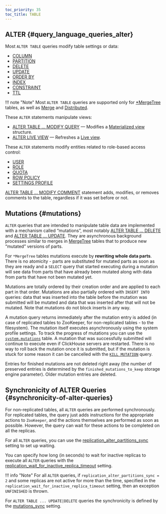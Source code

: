 ```yaml
---
toc_priority: 35
toc_title: TABLE
---
```


## ALTER {#query_language_queries_alter}

Most `ALTER TABLE` queries modify table settings or data:

-   [COLUMN](../../../sql-reference/statements/alter/column.md)
-   [PARTITION](../../../sql-reference/statements/alter/partition.md)
-   [DELETE](../../../sql-reference/statements/alter/delete.md)
-   [UPDATE](../../../sql-reference/statements/alter/update.md)
-   [ORDER BY](../../../sql-reference/statements/alter/order-by.md)
-   [INDEX](../../../sql-reference/statements/alter/index/index.md)
-   [CONSTRAINT](../../../sql-reference/statements/alter/constraint.md)
-   [TTL](../../../sql-reference/statements/alter/ttl.md)

!!! note "Note"
    Most `ALTER TABLE` queries are supported only for [\*MergeTree](../../../engines/table-engines/mergetree-family/index.md) tables, as well as [Merge](../../../engines/table-engines/special/merge.md) and [Distributed](../../../engines/table-engines/special/distributed.md).

These `ALTER` statements manipulate views:

-   [ALTER TABLE ... MODIFY QUERY](../../../sql-reference/statements/alter/view.md) — Modifies a [Materialized view](../create/view.md#materialized) structure.
-   [ALTER LIVE VIEW](../../../sql-reference/statements/alter/view.md#alter-live-view) — Refreshes a [Live view](../create/view.md#live-view).

These `ALTER` statements modify entities related to role-based access control:

-   [USER](../../../sql-reference/statements/alter/user.md)
-   [ROLE](../../../sql-reference/statements/alter/role.md)
-   [QUOTA](../../../sql-reference/statements/alter/quota.md)
-   [ROW POLICY](../../../sql-reference/statements/alter/row-policy.md)
-   [SETTINGS PROFILE](../../../sql-reference/statements/alter/settings-profile.md)

[ALTER TABLE ... MODIFY COMMENT](../../../sql-reference/statements/alter/comment.md) statement adds, modifies, or removes comments to the table, regardless if it was set before or not.

## Mutations {#mutations}

`ALTER` queries that are intended to manipulate table data are implemented with a mechanism called “mutations”, most notably [ALTER TABLE … DELETE](../../../sql-reference/statements/alter/delete.md) and [ALTER TABLE … UPDATE](../../../sql-reference/statements/alter/update.md). They are asynchronous background processes similar to merges in [MergeTree](../../../engines/table-engines/mergetree-family/index.md) tables that to produce new “mutated” versions of parts.

For `*MergeTree` tables mutations execute by **rewriting whole data parts**. There is no atomicity - parts are substituted for mutated parts as soon as they are ready and a `SELECT` query that started executing during a mutation will see data from parts that have already been mutated along with data from parts that have not been mutated yet.

Mutations are totally ordered by their creation order and are applied to each part in that order. Mutations are also partially ordered with `INSERT INTO` queries: data that was inserted into the table before the mutation was submitted will be mutated and data that was inserted after that will not be mutated. Note that mutations do not block inserts in any way.

A mutation query returns immediately after the mutation entry is added (in case of replicated tables to ZooKeeper, for non-replicated tables - to the filesystem). The mutation itself executes asynchronously using the system profile settings. To track the progress of mutations you can use the [`system.mutations`](../../../operations/system-tables/mutations.md#system_tables-mutations) table. A mutation that was successfully submitted will continue to execute even if ClickHouse servers are restarted. There is no way to roll back the mutation once it is submitted, but if the mutation is stuck for some reason it can be cancelled with the [`KILL MUTATION`](../../../sql-reference/statements/misc.md#kill-mutation) query.

Entries for finished mutations are not deleted right away (the number of preserved entries is determined by the `finished_mutations_to_keep` storage engine parameter). Older mutation entries are deleted.

## Synchronicity of ALTER Queries {#synchronicity-of-alter-queries}

For non-replicated tables, all `ALTER` queries are performed synchronously. For replicated tables, the query just adds instructions for the appropriate actions to `ZooKeeper`, and the actions themselves are performed as soon as possible. However, the query can wait for these actions to be completed on all the replicas.

For all `ALTER` queries, you can use the [replication_alter_partitions_sync](../../../operations/settings/settings.md#replication-alter-partitions-sync) setting to set up waiting.

You can specify how long (in seconds) to wait for inactive replicas to execute all `ALTER` queries with the [replication_wait_for_inactive_replica_timeout](../../../operations/settings/settings.md#replication-wait-for-inactive-replica-timeout) setting.

!!! info "Note"
    For all `ALTER` queries, if `replication_alter_partitions_sync = 2` and some replicas are not active for more than the time, specified in the `replication_wait_for_inactive_replica_timeout` setting, then an exception `UNFINISHED` is thrown.

For `ALTER TABLE ... UPDATE|DELETE` queries the synchronicity is defined by the [mutations_sync](../../../operations/settings/settings.md#mutations_sync) setting.
